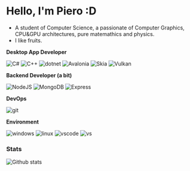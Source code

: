 # Hello, I'm Piero :D
- A student of Computer Science, a passionate of Computer Graphics, CPU&GPU architectures, pure matemathics and physics.
- I like fruits.

**Desktop App Developer**
<p>
  <img alt="C#" src="https://img.shields.io/badge/-C%23-green?style=flat-square&logo=csharp&logoColor=white" />
  <img alt="C++" src="https://img.shields.io/badge/-C++-E34F26?style=flat-square&logo=cplusplus&logoColor=white" />
  <img alt="dotnet" src="https://img.shields.io/badge/-.NET-blue?style=flat-square&logo=dotnet&logoColor=white" />
  <img alt="Avalonia" src="https://img.shields.io/badge/-Avalonia-purple?style=flat-square&logo=avalonia&logoColor=white" />
  <img alt="Skia" src="https://img.shields.io/badge/-Skia-yellow?style=flat-square&logo=skia&logoColor=white" />
  <img alt="Vulkan" src="https://img.shields.io/badge/-Vulkan-red?style=flat-square&logo=vulkan&logoColor=white" />
</p>

**Backend Developer (a bit)**
<p>
  <img alt="NodeJS" src="https://img.shields.io/badge/-NodeJS-43853d?style=flat-square&logo=Node.js&logoColor=white" />
  <img alt="MongoDB"
    src="https://img.shields.io/badge/-MongoDB-13aa52?style=flat-square&logo=mongodb&logoColor=white" />
  <img alt="Express"
    src="https://img.shields.io/badge/-express-13aa52?style=flat-square&logo=express&logoColor=white" />
</p>

**DevOps**

<p>
  <img alt="git" src="https://img.shields.io/badge/-Git-F05032?style=flat-square&logo=git&logoColor=white" />
</p>

**Environment**

<p>
  <img alt="windows" src="https://img.shields.io/badge/-Windows-333?style=flat-square&logo=windows&logoColor=skyblue" />
  <img alt="linux" src="https://img.shields.io/badge/-Ubuntu-orange?style=flat-square&logo=ubuntu&logoColor=white" />
  <img alt="vscode" src="https://img.shields.io/badge/Visual%20Studio%20Code-blue?style=flat-square&logo=visual-studio-code&logoColor=ffffff" />
  <img alt="vs" src="https://img.shields.io/badge/Visual_Studio-purple?style=flat-square&logo=visual-studio&logoColor=white" />
</p>



### Stats

![Github stats](https://github-readme-stats.vercel.app/api?username=PieroCastillo&show_icons=true&bg_color=45,934f6b,222222&theme=dark&text_color=c5ffc5)

<!-- ![Top Langs](https://github-readme-stats.vercel.app/api/top-langs/?username=PieroCastillo&show_icons=true&bg_color=45,a17753,222222&theme=dark&text_color=c5ffc5) -->